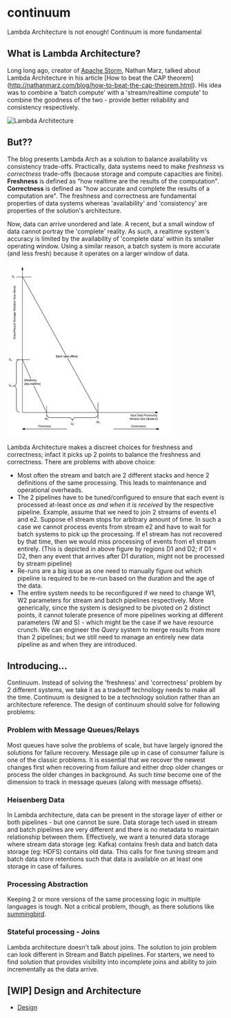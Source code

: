 # continuum
Lambda Architecture is not enough! Continuum is more fundamental

## What is Lambda Architecture?
Long long ago, creator of [Apache Storm](http://storm.apache.org/index.html "Apache Storm"), Nathan Marz, talked about Lambda Architecture in his article [How to beat the CAP theorem] (http://nathanmarz.com/blog/how-to-beat-the-cap-theorem.html). His idea was to combine a 'batch compute' with a 'stream/realtime compute' to combine the goodness of the two - provide better reliability and consistency respectively.

![Lambda Architecture](http://nathanmarz.com/storage/batch_realtime_example.png?__SQUARESPACE_CACHEVERSION=1318379033834)

## But??
The blog presents Lambda Arch as a solution to balance availability vs consistency trade-offs. Practically, data systems need to make *freshness* vs *correctness* trade-offs (because storage and compute capacities are finite). **Freshness** is defined as "how realtime are the results of the computation". **Correctness** is defined as "how accurate and complete the results of a computation are". The freshness and correctness are fundamental properties of data systems whereas 'availability' and 'consistency' are properties of the solution's architecture.

Now, data can arrive unordered and late. A recent, but a small window of data cannot portray the 'complete' reality. As such, a realtime system's accuracy is limited by the availability of 'complete data' within its smaller operating window. Using a similar reason, a batch system is more accurate (and less fresh) because it operates on a larger window of data.

<img src="https://github.com/flipkart-incubator/continuum/blob/master/docs/images/continuum-stream-vs-batch-lambda.jpg" alt="Batch vs Stream" width=384 height=400 />

Lambda Architecture makes a discreet choices for freshness and correctness; infact it picks up 2 points to balance the freshness and correctness. There are problems with above choice:
* Most often the stream and batch are 2 different stacks and hence 2 definitions of the same processing. This leads to maintenance and operational overheads.
* The 2 pipelines have to be tuned/configured to ensure that each event is processed at-least once *as and when it is received* by the respective pipeline. Example, assume that we need to join 2 streams of events e1 and e2. Suppose e1 stream stops for arbitrary amount of time. In such a case we cannot process events from stream e2 and have to wait for batch systems to pick up the processing. If e1 stream has not recovered by that time, then we would miss processing of events from e1 stream entirely. (This is depicted in above figure by regions D1 and D2; if D1 < D2, then any event that arrives after D1 duration, might not be processed by stream pipeline)
* Re-runs are a big issue as one need to manually figure out which pipeline is required to be re-run based on the duration and the age of the data.
* The entire system needs to be reconfigured if we need to change W1, W2 parameters for stream and batch pipelines respectively. More generically, since the system is designed to be pivoted on 2 distinct points, it cannot tolerate presence of more pipelines working at different parameters (W and S) - which might be the case if we have resource crunch. We can engineer the *Query* system to merge results from more than 2 pipelines; but we still need to manage an entirely new data pipeline as and when they are introduced.

## Introducing...
Continuum. Instead of solving the 'freshness' and 'correctness' problem by 2 different systems, we take it as a tradeoff technology needs to make all the time.
Continuum is designed to be a technology solution rather than an architecture reference. The design of continuum should solve for following problems:

### Problem with Message Queues/Relays
Most queues have solve the problems of scale, but have largely ignored the solutions for failure recovery.
Message pile up in case of consumer failure is one of the classic problems. It is essential that we recover the newest changes first when recovering from failure and either drop older changes or process the older changes in background. As such *time* become one of the dimension to track in message queues (along with message offsets).

### Heisenberg Data
In Lambda architecture, data can be present in the storage layer of either or both pipelines - but one cannot be sure. Data storage tech used in stream and batch pipelines are very different and there is no metadata to maintain relationship between them. Effectively, we want a tenured data storage where stream data storage (eg: Kafka) contains fresh data and batch data storage (eg: HDFS) contains old data. This calls for fine tuning stream and batch data store retentions such that data is available on at least one storage in case of failures.

### Processing Abstraction
Keeping 2 or more versions of the same processing logic in multiple languages is tough. Not a critical problem, though, as there solutions like [summingbird](https://github.com/twitter/summingbird).

### Stateful processing - Joins
Lambda architecture doesn't talk about joins. The solution to join problem can look different in Stream and Batch pipelines. For starters, we need to find solution that provides visibility into incomplete joins and ability to join incrementally as the data arrive.

## [WIP] Design and Architecture
* [Design](https://github.com/flipkart-incubator/continuum/wiki/Design-Doc)

